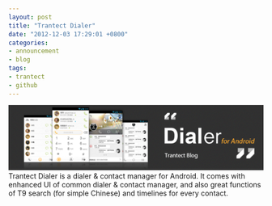 ```yaml
---
layout: post
title: "Trantect Dialer"
date: "2012-12-03 17:29:01 +0800"
categories:
- announcement
- blog 
tags: 
- trantect
- github
---
```

<img src="assets/themes/twitter/bootstrap/img/trantectdialer.png"/>
Trantect Dialer is a dialer & contact manager for Android. It comes with enhanced UI of common dialer & contact manager, and also great functions of T9 search (for simple Chinese) and timelines for every contact.
